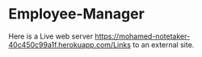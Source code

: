 # Employee-Manager





Here is a Live web server https://mohamed-notetaker-40c450c99a1f.herokuapp.com/Links to an external site. 
